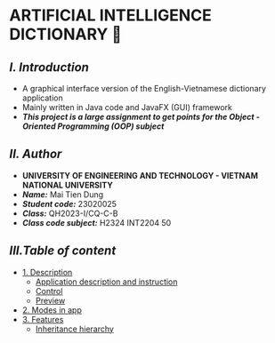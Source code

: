 # **ARTIFICIAL INTELLIGENCE DICTIONARY 🧠**

## ***I. Introduction***

+ A graphical interface version of the English-Vietnamese dictionary application
+ Mainly written in Java code and JavaFX (GUI) framework
+ ***This project is a large assignment to get points for the Object - Oriented Programming (OOP) subject***

## ***II. Author***

+ **UNIVERSITY OF ENGINEERING AND TECHNOLOGY - VIETNAM NATIONAL UNIVERSITY**
+ ***Name:*** Mai Tien Dung
+ ***Student code:*** 23020025
+ ***Class:*** QH2023-I/CQ-C-B
+ ***Class code subject:*** H2324 INT2204 50

## ***III.Table of content***


- [1. Description](#description)
    * [Application description and instruction](#application-description-and-instruction)
    * [Control](#control)
    * [Preview](#preview)
- [2. Modes in app](#modes-in-app)
- [3. Features](#features)
    * [Inheritance hierarchy](#inheritance-hierarchy)


